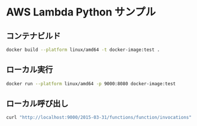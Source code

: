 # AWS Lambda Python サンプル

## コンテナビルド

```bash
docker build --platform linux/amd64 -t docker-image:test .
```


## ローカル実行

```bash
docker run --platform linux/amd64 -p 9000:8080 docker-image:test
```


## ローカル呼び出し

```bash
curl "http://localhost:9000/2015-03-31/functions/function/invocations" -d '{}'
```


